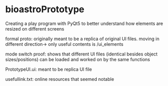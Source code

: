 # bioastroPrototype
Creating a play program with PyQt5 to better understand how elements are resized on different screens

formal proto:
  originally meant to be a replica of original UI files. moving in different direction-> only useful contents is /ui_elements
  
mode switch proof:
  shows that different UI files (identical besides object sizes/positions) can be loaded and worked on by the same functions
  
PrototypeUI.ui:
  meant to be replica UI file
  
usefullink.txt:
  online resources that seemed notable
